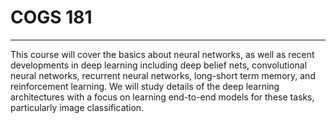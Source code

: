 # COGS 181
---
This course will cover the basics about neural networks, as well as recent developments in deep learning including deep belief nets, convolutional neural networks, recurrent neural networks, long-short term memory, and reinforcement learning. We will study details of the deep learning architectures with a focus on learning end-to-end models for these tasks, particularly image classification.
